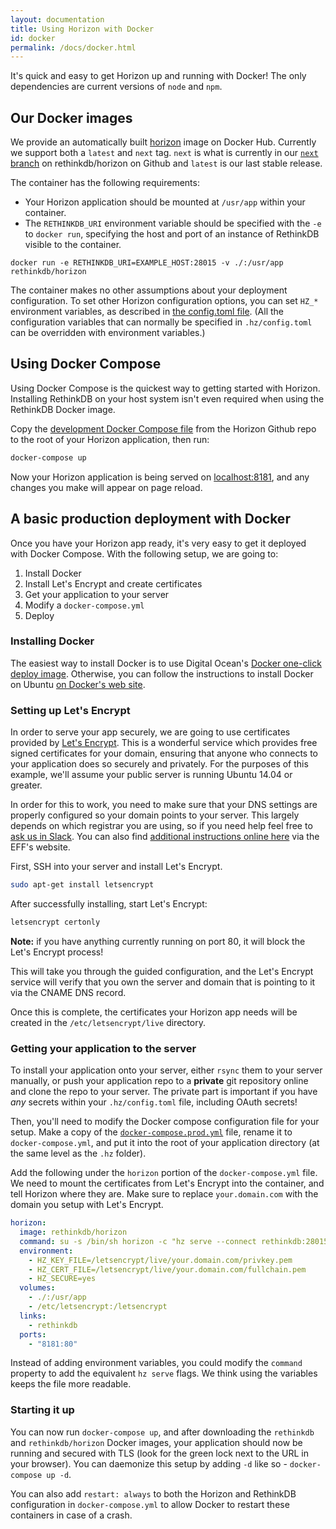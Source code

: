 ```yaml
---
layout: documentation
title: Using Horizon with Docker
id: docker
permalink: /docs/docker.html
---
```


It's quick and easy to get Horizon up and running with Docker! The only dependencies are current versions of `node` and `npm`.

## Our Docker images

We provide an automatically built [horizon](https://hub.docker.com/r/rethinkdb/horizon/) image on Docker Hub. Currently we support both a `latest` and `next` tag. `next` is what is currently in our [`next` branch](https://github.com/rethinkdb/horizon) on rethinkdb/horizon on Github and `latest` is our last stable release.

The container has the following requirements:

* Your Horizon application should be mounted at `/usr/app` within your container.
* The `RETHINKDB_URI` environment variable should be specified with the `-e` to `docker run`, specifying the host and port of an instance of RethinkDB visible to the container.

```
docker run -e RETHINKDB_URI=EXAMPLE_HOST:28015 -v ./:/usr/app rethinkdb/horizon
```

The container makes no other assumptions about your deployment configuration. To set other Horizon configuration options, you can set `HZ_*` environment variables, as described in [the config.toml file][config]. (All the configuration variables that can normally be specified in `.hz/config.toml` can be overridden with environment variables.)

[config]: $$ROOT$$/docs/configuration.html

## Using Docker Compose

Using Docker Compose is the quickest way to getting started with Horizon. Installing RethinkDB on your host system isn't even required when using the RethinkDB Docker image.

Copy the [development Docker Compose file][devdc] from the Horizon Github repo to the root of your Horizon application, then run:

[devdc]: https://github.com/rethinkdb/horizon/blob/next/docker-compose.dev.yml

```sh
docker-compose up
```

Now your Horizon application is being served on [localhost:8181](http://localhost:8181), and any changes you make will appear on page reload.

## A basic production deployment with Docker

Once you have your Horizon app ready, it's very easy to get it deployed with Docker Compose. With the following setup, we are going to:

1. Install Docker
2. Install Let's Encrypt and create certificates
3. Get your application to your server
4. Modify a `docker-compose.yml`
5. Deploy

### Installing Docker

The easiest way to install Docker is to use Digital Ocean's [Docker one-click deploy image](https://www.digitalocean.com/features/one-click-apps/docker/). Otherwise, you can follow the instructions to install Docker on Ubuntu [on Docker's web site](https://docs.docker.com/engine/installation/linux/ubuntulinux/).

### Setting up Let's Encrypt

In order to serve your app securely, we are going to use certificates provided by [Let's Encrypt](https://letsencrypt.org/). This is a wonderful service which provides free signed certificates for your domain, ensuring that anyone who connects to your application does so securely and privately. For the purposes of this example, we'll assume your public server is running Ubuntu 14.04 or greater.

In order for this to work, you need to make sure that your DNS settings are properly configured so your domain points to your server. This largely depends on which registrar you are using, so if you need help feel free to [ask us in Slack](http://slack.rethinkdb.com). You can also find [additional instructions online here](https://certbot.eff.org/#ubuntuxenial-other) via the EFF's website.

First, SSH into your server and install Let's Encrypt.

```sh
sudo apt-get install letsencrypt
```

After successfully installing, start Let's Encrypt:

```sh
letsencrypt certonly
```

**Note:** if you have anything currently running on port 80, it will block the Let's Encrypt process!

This will take you through the guided configuration, and the Let's Encrypt service will verify that you own the server and domain that is pointing to it via the CNAME DNS record.

Once this is complete, the certificates your Horizon app needs will be created in the `/etc/letsencrypt/live` directory.

### Getting your application to the server

To install your application onto your server, either `rsync` them to your server manually, or push your application repo to a **private** git repository online and clone the repo to your server. The private part is important if you have *any* secrets within your `.hz/config.toml` file, including OAuth secrets!

Then, you'll need to modify the Docker compose configuration file for your setup. Make a copy of the [`docker-compose.prod.yml`](https://github.com/rethinkdb/horizon/blob/next/docker-compose.prod.yml) file, rename it to `docker-compose.yml`, and put it into the root of your application directory (at the same level as the `.hz` folder).

Add the following under the `horizon` portion of the `docker-compose.yml` file. We need to mount the certificates from Let's Encrypt into the container, and tell Horizon where they are. Make sure to replace `your.domain.com` with the domain you setup with Let's Encrypt.

```yml
horizon:
  image: rethinkdb/horizon
  command: su -s /bin/sh horizon -c "hz serve --connect rethinkdb:28015 --bind all /usr/app"
  environment:
    - HZ_KEY_FILE=/letsencrypt/live/your.domain.com/privkey.pem
    - HZ_CERT_FILE=/letsencrypt/live/your.domain.com/fullchain.pem
    - HZ_SECURE=yes
  volumes:
    - ./:/usr/app
    - /etc/letsencrypt:/letsencrypt
  links:
    - rethinkdb
  ports:
    - "8181:80"
```

Instead of adding environment variables, you could modify the `command` property to add the equivalent `hz serve` flags. We think using the variables keeps the file more readable.

### Starting it up

You can now run `docker-compose up`, and after downloading the `rethinkdb` and `rethinkdb/horizon` Docker images, your application should now be running and secured with TLS (look for the green lock next to the URL in your browser). You can daemonize this setup by adding `-d` like so - `docker-compose up -d`.

You can also add `restart: always` to both the Horizon and RethinkDB configuration in `docker-compose.yml` to allow Docker to restart these containers in case of a crash.
